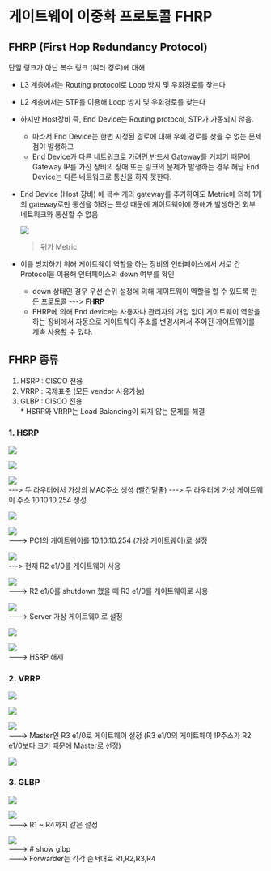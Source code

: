 게이트웨이 이중화 프로토콜 FHRP
===

FHRP (First Hop Redundancy Protocol)
---

단일 링크가 아닌 복수 링크 (여러 경로)에 대해

- L3 계층에서는 Routing protocol로 Loop 방지 및 우회경로를 찾는다
- L2 계층에서는 STP를 이용해 Loop 방지 및 우회경로를 찾는다
- 하지만 Host장비 즉, End Device는 Routing protocol, STP가 가동되지 않음.
  - 따라서 End Device는 한번 지정된 경로에 대해 우회 경로를 찾을 수 없는 문제점이 발생하고
  - End Device가 다른 네트워크로 가려면 반드시 Gateway를 거치기 때문에 Gateway IP를 가진 장비의 장애 또는 링크의 문제가 발생하는 경우 해당 End Device는 다른 네트워크로 통신을 하지 못한다.

- End Device (Host 장비) 에 복수 개의 gateway를 추가하여도 Metric에 의해 1개의 gateway로만 통신을 하려는 특성 때문에 게이트웨이에 장애가 발생하면 외부 네트워크와 통신할 수 없음

    ![](images/2023-09-03-03-14-17.png)   
    > 뒤가 Metric

- 이를 방지하기 위해 게이트웨이 역할을 하는 장비의 인터페이스에서 서로 간 Protocol을 이용해 인터페이스의 down 여부를 확인
  - down 상태인 경우 우선 순위 설정에 의해 게이트웨이 역할을 할 수 있도록 만든 프로토콜 ---> **FHRP**
  - FHRP에 의해 End device는 사용자나 관리자의 개입 없이 게이트웨이 역할을 하는 장비에서 자동으로 게이트웨이 주소를 변경시켜서 주어진 게이트웨이를 계속 사용할 수 있다.


FHRP 종류
---

1. HSRP : CISCO 전용
2. VRRP : 국제표준 (모든 vendor 사용가능)
3. GLBP : CISCO 전용   
   \* HSRP와 VRRP는 Load Balancing이 되지 않는 문제를 해결



### 1. HSRP


![](images/2023-09-03-03-18-13.png)

![](images/2023-09-03-03-18-17.png)

![](images/2023-09-03-03-18-20.png)   
---> 두 라우터에서 가상의 MAC주소 생성 (빨간밑줄)
---> 두 라우터에 가상 게이트웨이 주소 10.10.10.254 생성

![](images/2023-09-03-03-18-38.png)

![](images/2023-09-03-03-18-41.png)   
---> PC1의 게이트웨이를 10.10.10.254 (가상 게이트웨이)로 설정

![](images/2023-09-03-03-19-14.png)   
---> 현재 R2 e1/0를 게이트웨이 사용

![](images/2023-09-03-03-19-32.png)   
---> R2 e1/0를 shutdown 했을 때 R3 e1/0를 게이트웨이로 사용

![](images/2023-09-03-03-19-55.png)   
---> Server 가상 게이트웨이로 설정

![](images/2023-09-03-03-20-07.png)

![](images/2023-09-03-03-20-10.png)   
---> HSRP 해제



### 2. VRRP

![](images/2023-09-03-03-21-18.png)

![](images/2023-09-03-03-21-23.png)

![](images/2023-09-03-03-21-26.png)   
---> Master인 R3 e1/0로 게이트웨이 설정 (R3 e1/0의 게이트웨이 IP주소가 R2 e1/0보다 크기 때문에 Master로 선정)

![](images/2023-09-03-03-21-36.png)



### 3. GLBP 

![](images/2023-09-03-03-22-02.png)

![](images/2023-09-03-03-22-05.png)   
---> R1 ~ R4까지 같은 설정

![](images/2023-09-03-03-22-14.png)   
---> # show glbp   
---> Forwarder는 각각 순서대로 R1,R2,R3,R4
